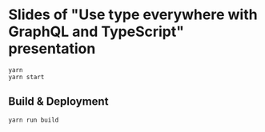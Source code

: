 # Slides of "Use type everywhere with GraphQL and TypeScript" presentation

```
yarn
yarn start
```

## Build & Deployment

```
yarn run build
```
